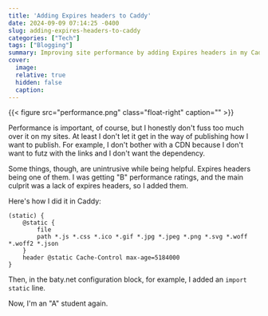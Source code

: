 ```yaml
---
title: 'Adding Expires headers to Caddy'
date: 2024-09-09 07:14:25 -0400
slug: adding-expires-headers-to-caddy
categories: ["Tech"]
tags: ["Blogging"]
summary: Improving site performance by adding Expires headers in my Caddy config.
cover: 
  image: 
  relative: true
  hidden: false
  caption: 
---
```


{{< figure src="performance.png" class="float-right" caption="" >}}

Performance is important, of course, but I honestly don't fuss too much over it on my sites. At least I don't let it get in the way of publishing how I want to publish. For example, I don't bother with a CDN because I don't want to futz with the links and I don't want the dependency.

Some things, though, are unintrusive while being helpful. Expires headers being one of them. I was getting "B" performance ratings, and the main culprit was a lack of expires headers, so I added them.

Here's how I did it in Caddy:

```
(static) {
	@static {
		file
		path *.js *.css *.ico *.gif *.jpg *.jpeg *.png *.svg *.woff *.woff2 *.json
	}
	header @static Cache-Control max-age=5184000
}
```

Then, in the baty.net configuration block, for example, I added an `import static` line.

Now, I'm an "A" student again.
